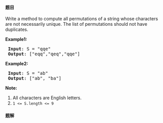 #### 题目
<p>Write a method to compute all permutations of a string whose characters are not necessarily unique. The list of permutations should not have duplicates.</p>

<p><strong>Example1:</strong></p>

<pre>
<strong> Input</strong>: S = &quot;qqe&quot;
<strong> Output</strong>: [&quot;eqq&quot;,&quot;qeq&quot;,&quot;qqe&quot;]
</pre>

<p><strong>Example2:</strong></p>

<pre>
<strong> Input</strong>: S = &quot;ab&quot;
<strong> Output</strong>: [&quot;ab&quot;, &quot;ba&quot;]
</pre>

<p><strong>Note:</strong></p>

<ol>
	<li>All characters are English letters.</li>
	<li><code>1 &lt;= S.length &lt;= 9</code></li>
</ol>


 #### 题解